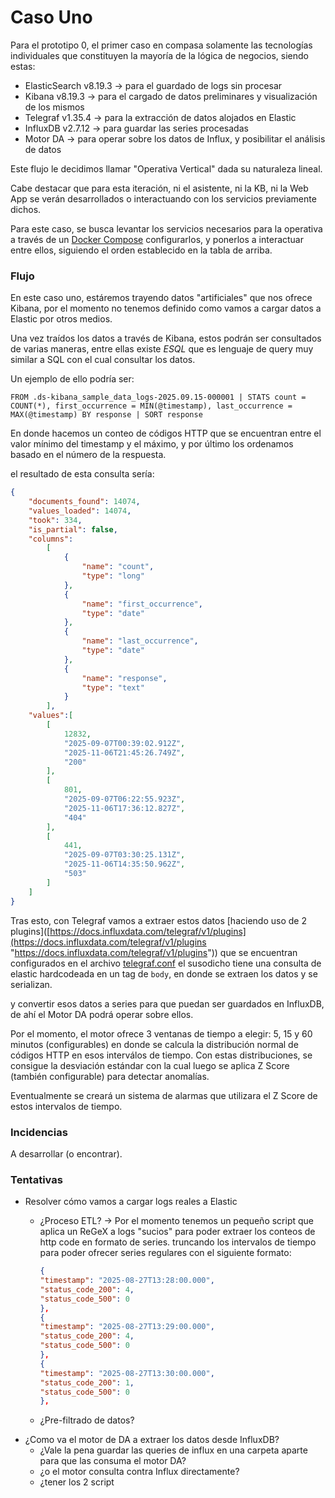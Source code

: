# Caso Uno
Para el prototipo 0, el primer caso en compasa solamente las tecnologías individuales que constituyen la mayoría de la lógica de negocios, siendo estas:

- ElasticSearch v8.19.3 -> para el guardado de logs sin procesar
- Kibana v8.19.3 -> para el cargado de datos preliminares y visualización de los mismos
- Telegraf v1.35.4 -> para la extracción de datos alojados en Elastic
- InfluxDB v2.7.12 -> para guardar las series procesadas
- Motor DA  -> para operar sobre los datos de Influx, y posibilitar el análisis de datos

Este flujo le decidimos llamar "Operativa Vertical" dada su naturaleza lineal.

Cabe destacar que para esta iteración, ni el asistente, ni la KB, ni la Web App se verán desarrollados o interactuando con los servicios previamente dichos.

Para este caso, se busca levantar los servicios necesarios para la operativa a través de un [Docker Compose](https://github.com/ElPiche/FinalProjectADF/blob/main/docker-compose.yml) configurarlos, y ponerlos a interactuar entre ellos, siguiendo el orden establecido en la tabla de arriba.


### Flujo
En este caso uno, estáremos trayendo datos "artificiales" que nos ofrece Kibana, por el momento no tenemos definido como vamos a cargar datos a Elastic por otros medios.


Una vez traídos los datos a través de Kibana, estos podrán ser consultados de varias maneras, entre ellas existe *ESQL* que es lenguaje de query muy similar a SQL con el cual consultar los datos.

Un ejemplo de ello podría ser:

```POSTGRESQl
FROM .ds-kibana_sample_data_logs-2025.09.15-000001 | STATS count = COUNT(*), first_occurrence = MIN(@timestamp), last_occurrence = MAX(@timestamp) BY response | SORT response
```
En donde hacemos un conteo de códigos HTTP que se encuentran entre el valor mínimo del timestamp y el máximo, y por último los ordenamos basado en el número de la respuesta.

el resultado de esta consulta sería:
``` JSON
{ 
	"documents_found": 14074,
	"values_loaded": 14074,
	"took": 334,
	"is_partial": false,
	"columns":
		[
			{
				"name": "count",
				"type": "long"
			},
			{ 
				"name": "first_occurrence",
				"type": "date" 
			},
			{ 
				"name": "last_occurrence",
				"type": "date"
			},
			{ 
				"name": "response",
				"type": "text"
			}
		], 
	"values":[
		[ 
			12832, 
			"2025-09-07T00:39:02.912Z", 
			"2025-11-06T21:45:26.749Z", 
			"200" 
		], 
		[ 
			801, 
			"2025-09-07T06:22:55.923Z", 
			"2025-11-06T17:36:12.827Z", 
			"404" 
		], 
		[ 
			441, 
			"2025-09-07T03:30:25.131Z", 
			"2025-11-06T14:35:50.962Z", 
			"503" 
		] 
	] 
}
```

Tras esto, con Telegraf vamos a extraer estos datos [haciendo uso de 2 plugins]([https://docs.influxdata.com/telegraf/v1/plugins](https://docs.influxdata.com/telegraf/v1/plugins "https://docs.influxdata.com/telegraf/v1/plugins")) que se encuentran configurados en el archivo [telegraf.conf](https://github.com/ElPiche/FinalProjectADF/blob/main/telegraf.conf) el susodicho tiene una consulta de elastic hardcodeada en un tag de `body`, en donde se extraen los datos y se serializan.

y convertir esos datos a series para que puedan ser guardados en InfluxDB, de ahí el Motor DA podrá operar sobre ellos.

Por el momento, el motor ofrece 3 ventanas de tiempo a elegir: 5, 15 y 60 minutos (configurables) en donde se calcula la distribución normal de códigos HTTP en esos interválos de tiempo.
Con estas distribuciones, se consigue la desviación estándar con la cual luego se aplica Z Score (también configurable) para detectar anomalías.

Eventualmente se creará un sistema de alarmas que utilizara el Z Score de estos intervalos de tiempo.

### Incidencias
A desarrollar (o encontrar).

### Tentativas
- Resolver cómo vamos a cargar logs reales a Elastic
	- ¿Proceso ETL? -> Por el momento tenemos un pequeño script que aplica un ReGeX a logs "sucios" para poder extraer los conteos de http code en formato de series. truncando los intervalos de tiempo para poder ofrecer series regulares con el siguiente formato:
		```JSON
		{
	    "timestamp": "2025-08-27T13:28:00.000",
	    "status_code_200": 4,
	    "status_code_500": 0
	  },
	  {
	    "timestamp": "2025-08-27T13:29:00.000",
	    "status_code_200": 4,
	    "status_code_500": 0
	  },
	  {
	    "timestamp": "2025-08-27T13:30:00.000",
	    "status_code_200": 1,
	    "status_code_500": 0
	  },
		```
	
	- ¿Pre-filtrado de datos?
- ¿Como va el motor de DA a extraer los datos desde InfluxDB? 
	- ¿Vale la pena guardar las queries de influx en una carpeta aparte para que las consuma el motor DA?
	- ¿o el motor consulta contra Influx directamente?
	- ¿tener los 2 script 
